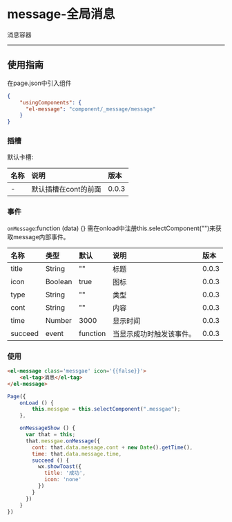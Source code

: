 # message-全局消息

消息容器

---

## 使用指南

在page.json中引入组件

```json
{
    "usingComponents": {
      "el-message": "component/_message/message"
    }
}
```

### 插槽

默认卡槽:

| 名称 | 说明 | 版本 |
| :--- | :--- | :--- |
| - | 默认插槽在cont的前面 | 0.0.3 |

### 事件

`onMessage`:function \(data\) {} 需在onload中注册this.selectComponent\(""\)来获取message内部事件。

| 名称 | 类型 | 默认 | 说明 | 版本 |
| :--- | :--- | :--- | :--- | :--- |
| title | String | "" | 标题 | 0.0.3 |
| icon | Boolean | true | 图标 | 0.0.3 |
| type | String | "" | 类型 | 0.0.3 |
| cont | String | "" | 内容 | 0.0.3 |
| time | Number | 3000 | 显示时间 | 0.0.3 |
| succeed | event | function | 当显示成功时触发该事件。 | 0.0.3 |

### 使用

```html
<el-message class='messgae' icon='{{false}}'>
    <el-tag>消息</el-tag>
</el-message>
```

```js
Page({
    onLoad () {
        this.messgae = this.selectComponent(".messgae");
    },

    onMessageShow () {
      var that = this;
      that.messgae.onMessage({
        cont: that.data.message.cont + new Date().getTime(),
        time: that.data.message.time,
        succeed () {
          wx.showToast({
            title: '成功',
            icon: 'none'
          })
        }
      })
    }
})
```



